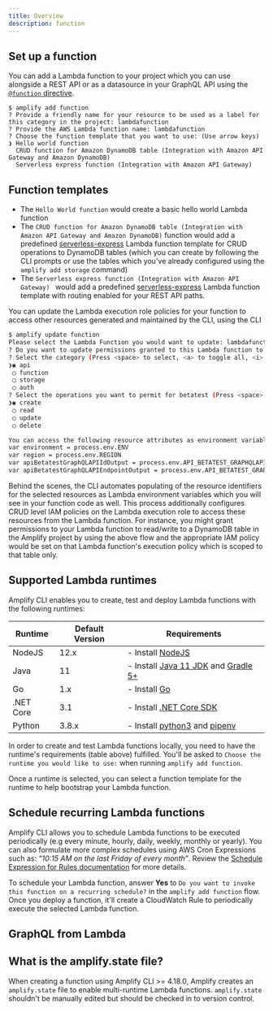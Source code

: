 ```yaml
---
title: Overview
description: function
---
```


## Set up a function

You can add a Lambda function to your project which you can use alongside a REST API or as a datasource in your GraphQL API using the [`@function` directive](~cli/graphql-transformer/directives.md#function). 
```terminal
$ amplify add function
? Provide a friendly name for your resource to be used as a label for this category in the project: lambdafunction
? Provide the AWS Lambda function name: lambdafunction
? Choose the function template that you want to use: (Use arrow keys)
❯ Hello world function
  CRUD function for Amazon DynamoDB table (Integration with Amazon API Gateway and Amazon DynamoDB)
  Serverless express function (Integration with Amazon API Gateway)
```

## Function templates

* The `Hello World function` would create a basic hello world Lambda function
* The `CRUD function for Amazon DynamoDB table (Integration with Amazon API Gateway and Amazon DynamoDB)` function would add a predefined [serverless-express](https://github.com/awslabs/aws-serverless-express) Lambda function template for CRUD operations to DynamoDB tables (which you can create by following the CLI prompts or use the tables which you've already configured using the `amplify add storage` command)
* The `Serverless express function (Integration with Amazon API Gateway) ` would add a predefined [serverless-express](https://github.com/awslabs/aws-serverless-express) Lambda function template with routing enabled for your REST API paths.

You can update the Lambda execution role policies for your function to access other resources generated and maintained by the CLI, using the CLI

```bash
$ amplify update function
Please select the Lambda Function you would want to update: lambdafunction
? Do you want to update permissions granted to this Lambda function to perform on other resources in your project? Yes
? Select the category (Press <space> to select, <a> to toggle all, <i> to invert selection)
❯◉ api
 ◯ function
 ◯ storage
 ◯ auth
? Select the operations you want to permit for betatest (Press <space> to select, <a> to toggle all, <i> to invert selection)
❯◉ create
 ◯ read
 ◯ update
 ◯ delete

You can access the following resource attributes as environment variables from your Lambda function
var environment = process.env.ENV
var region = process.env.REGION
var apiBetatestGraphQLAPIIdOutput = process.env.API_BETATEST_GRAPHQLAPIIDOUTPUT
var apiBetatestGraphQLAPIEndpointOutput = process.env.API_BETATEST_GRAPHQLAPIENDPOINTOUTPUT
```

Behind the scenes, the CLI automates populating of the resource identifiers for the selected resources as Lambda environment variables which you will see in your function code as well. This process additionally configures CRUD level IAM policies on the Lambda execution role to access these resources from the Lambda function. For instance, you might grant permissions to your Lambda function to read/write to a DynamoDB table in the Amplify project by using the above flow and the appropriate IAM policy would be set on that Lambda function's execution policy which is scoped to that table only.

## Supported Lambda runtimes

Amplify CLI enables you to create, test and deploy Lambda functions with the following runtimes: 

|Runtime|Default Version|Requirements|
|-------|-----------------|------------|
|NodeJS |12.x|- Install [NodeJS](https://nodejs.org/en/)|
|Java   |11|- Install [Java 11 JDK](https://docs.aws.amazon.com/corretto/latest/corretto-11-ug/downloads-list.html) and [Gradle 5+](https://docs.gradle.org/current/userguide/installation.html)|
|Go     |1.x|- Install [Go](https://golang.org/doc/install)|
|.NET Core|3.1|- Install [.NET Core SDK](https://docs.microsoft.com/en-us/dotnet/core/install/sdk)|
|Python |3.8.x|- Install [python3](https://www.python.org/downloads/) and [pipenv](https://pypi.org/project/pipenv/)|

In order to create and test Lambda functions locally, you need to have the runtime's requirements (table above) fulfilled. You'll be asked to `Choose the runtime you would like to use:` when running `amplify add function`.

Once a runtime is selected, you can select a function template for the runtime to help bootstrap your Lambda function. 

## Schedule recurring Lambda functions

Amplify CLI allows you to schedule Lambda functions to be executed periodically (e.g every minute, hourly, daily, weekly, monthly or yearly). You can also formulate more complex schedules using AWS Cron Expressions such as: *“10:15 AM on the last Friday of every month”*. Review the [Schedule Expression for Rules documentation](https://docs.aws.amazon.com/AmazonCloudWatch/latest/events/ScheduledEvents.html#CronExpressions) for more details. 

To schedule your Lambda function, answer **Yes** to `Do you want to invoke this function on a recurring schedule?` in the `amplify add function` flow. Once you deploy a function, it'll create a CloudWatch Rule to periodically execute the selected Lambda function.

## GraphQL from Lambda

<inline-fragment src="~/lib/graphqlapi/fragments/graphql-from-node.md"></inline-fragment>

## What is the amplify.state file?
When creating a function using Amplify CLI >= 4.18.0, Amplify creates an `amplify.state` file to enable multi-runtime Lambda functions. `amplify.state` shouldn't be manually edited but should be checked in to version control.
